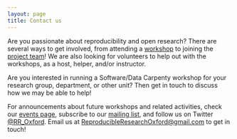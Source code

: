 ```yaml
---
layout: page
title: Contact us
---
```


Are you passionate about reproducibility and open research? There are
several ways to get involved, from attending a [workshop](events.md)
to joining the [project team](about.md)! We are also looking for
volunteers to help out with the workshops, as a host, helper, and/or
instructor.

Are you interested in running a Software/Data Carpenty workshop for
your research group, department, or other unit? Then get in touch to
discuss how we may be able to help!

For announcements about future workshops and related activities, check
our [events page](events), subscribe to our [mailing
list](https://web.maillist.ox.ac.uk/ox/info/rroxford), and follow us
on Twitter [@RR_Oxford](https://twitter.com/RR_Oxford). Email us at <a
href="mailto:ReproducibleResearchOxford@gmail.com">ReproducibleResearchOxford@gmail.com</a>
to get in touch!

